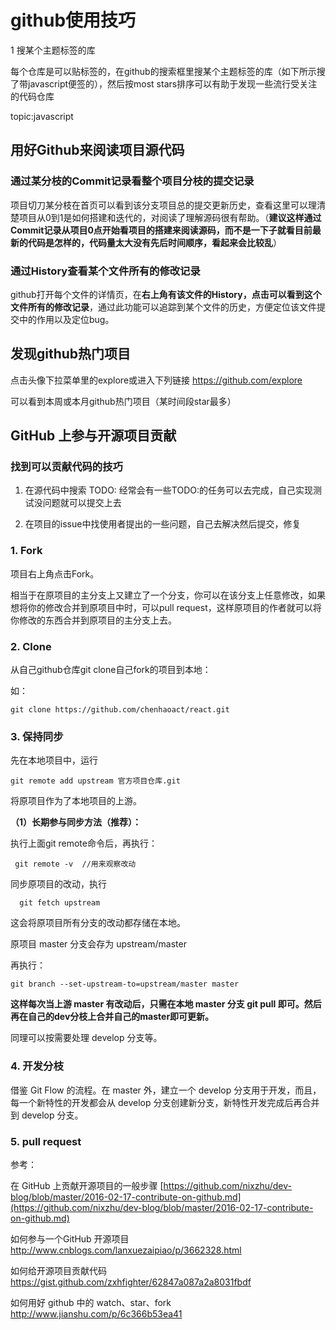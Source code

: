 

# github使用技巧

1 搜某个主题标签的库

每个仓库是可以贴标签的，在github的搜索框里搜某个主题标签的库（如下所示搜了带javascript便签的），然后按most stars排序可以有助于发现一些流行受关注的代码仓库

topic:javascript

## 用好Github来阅读项目源代码
### 通过某分枝的Commit记录看整个项目分枝的提交记录
项目切刀某分枝在首页可以看到该分支项目总的提交更新历史，查看这里可以理清楚项目从0到1是如何搭建和迭代的，对阅读了理解源码很有帮助。（**建议这样通过Commit记录从项目0点开始看项目的搭建来阅读源码，而不是一下子就看目前最新的代码是怎样的，代码量太大没有先后时间顺序，看起来会比较乱**）

### 通过History查看某个文件所有的修改记录
github打开每个文件的详情页，在**右上角有该文件的History，点击可以看到这个文件所有的修改记录**，通过此功能可以追踪到某个文件的历史，方便定位该文件提交中的作用以及定位bug。

## 发现github热门项目
点击头像下拉菜单里的explore或进入下列链接
https://github.com/explore

可以看到本周或本月github热门项目（某时间段star最多）

## GitHub 上参与开源项目贡献

### 找到可以贡献代码的技巧
1. 在源代码中搜索 TODO:
经常会有一些TODO:的任务可以去完成，自己实现测试没问题就可以提交上去

2. 在项目的issue中找使用者提出的一些问题，自己去解决然后提交，修复


### 1. Fork
项目右上角点击Fork。

相当于在原项目的主分支上又建立了一个分支，你可以在该分支上任意修改，如果想将你的修改合并到原项目中时，可以pull request，这样原项目的作者就可以将你修改的东西合并到原项目的主分支上去。

### 2. Clone

从自己github仓库git clone自己fork的项目到本地：

如：


```
git clone https://github.com/chenhaoact/react.git

```


### 3. 保持同步

先在本地项目中，运行 

```
git remote add upstream 官方项目仓库.git
```

将原项目作为了本地项目的上游。

**（1）长期参与同步方法（推荐）：**

执行上面git remote命令后，再执行：

```
 git remote -v  //用来观察改动

```


同步原项目的改动，执行

```
  git fetch upstream 

```

这会将原项目所有分支的改动都存储在本地。

原项目 master 分支会存为 upstream/master


再执行：

```
git branch --set-upstream-to=upstream/master master

```

**这样每次当上游 master 有改动后，只需在本地 master 分支 git pull 即可。然后再在自己的dev分枝上合并自己的master即可更新。**

同理可以按需要处理 develop 分支等。

### 4. 开发分枝
借鉴 Git Flow 的流程。在 master 外，建立一个 develop 分支用于开发，而且，每一个新特性的开发都会从 develop 分支创建新分支，新特性开发完成后再合并到 develop 分支。


### 5. pull request


参考：

在 GitHub 上贡献开源项目的一般步骤
[https://github.com/nixzhu/dev-blog/blob/master/2016-02-17-contribute-on-github.md](https://github.com/nixzhu/dev-blog/blob/master/2016-02-17-contribute-on-github.md)

如何参与一个GitHub 开源项目
[http://www.cnblogs.com/lanxuezaipiao/p/3662328.html
](http://www.cnblogs.com/lanxuezaipiao/p/3662328.html)

如何给开源项目贡献代码
[https://gist.github.com/zxhfighter/62847a087a2a8031fbdf
](https://gist.github.com/zxhfighter/62847a087a2a8031fbdf)

如何用好 github 中的 watch、star、fork
http://www.jianshu.com/p/6c366b53ea41












